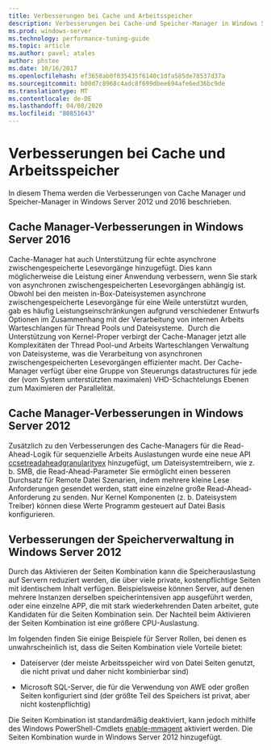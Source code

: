 ```yaml
---
title: Verbesserungen bei Cache und Arbeitsspeicher
description: Verbesserungen bei Cache-und Speicher-Manager in Windows Server 2016
ms.prod: windows-server
ms.technology: performance-tuning-guide
ms.topic: article
ms.author: pavel; atales
author: phstee
ms.date: 10/16/2017
ms.openlocfilehash: ef3658ab0f035435f6140c1dfa585de78537d37a
ms.sourcegitcommit: b00d7c8968c4adc8f699dbee694afe6ed36bc9de
ms.translationtype: MT
ms.contentlocale: de-DE
ms.lasthandoff: 04/08/2020
ms.locfileid: "80851643"
---
```

# <a name="cache-and-memory-manager-improvements"></a>Verbesserungen bei Cache und Arbeitsspeicher

In diesem Thema werden die Verbesserungen von Cache Manager und Speicher-Manager in Windows Server 2012 und 2016 beschrieben.

## <a name="cache-manager-improvements-in-windows-server-2016"></a>Cache Manager-Verbesserungen in Windows Server 2016
Cache-Manager hat auch Unterstützung für echte asynchrone zwischengespeicherte Lesevorgänge hinzugefügt.
Dies kann möglicherweise die Leistung einer Anwendung verbessern, wenn Sie stark von asynchronen zwischengespeicherten Lesevorgängen abhängig ist.  Obwohl bei den meisten in-Box-Dateisystemen asynchrone zwischengespeicherte Lesevorgänge für eine Weile unterstützt wurden, gab es häufig Leistungseinschränkungen aufgrund verschiedener Entwurfs Optionen im Zusammenhang mit der Verarbeitung von internen Arbeits Warteschlangen für Thread Pools und Dateisysteme.  Durch die Unterstützung von Kernel-Proper verbirgt der Cache-Manager jetzt alle Komplexitäten der Thread Pool-und Arbeits Warteschlangen Verwaltung von Dateisysteme, was die Verarbeitung von asynchronen zwischengespeicherten Lesevorgängen effizienter macht. Der Cache-Manager verfügt über eine Gruppe von Steuerungs datastructures für jede der (vom System unterstützten maximalen) VHD-Schachtelungs Ebenen zum Maximieren der Parallelität.


## <a name="cache-manager-improvements-in-windows-server-2012"></a>Cache Manager-Verbesserungen in Windows Server 2012
Zusätzlich zu den Verbesserungen des Cache-Managers für die Read-Ahead-Logik für sequenzielle Arbeits Auslastungen wurde eine neue API [ccsetreadaheadgranularityex](https://msdn.microsoft.com/library/windows/hardware/hh406341.aspx) hinzugefügt, um Dateisystemtreibern, wie z. b. SMB, die Read-Ahead-Parameter Sie ermöglicht einen besseren Durchsatz für Remote Datei Szenarien, indem mehrere kleine Lese Anforderungen gesendet werden, statt eine einzelne große Read-Ahead-Anforderung zu senden. Nur Kernel Komponenten (z. b. Dateisystem Treiber) können diese Werte Programm gesteuert auf Datei Basis konfigurieren.

## <a name="memory-manager-improvements-in-windows-server-2012"></a>Verbesserungen der Speicherverwaltung in Windows Server 2012
Durch das Aktivieren der Seiten Kombination kann die Speicherauslastung auf Servern reduziert werden, die über viele private, kostenpflichtige Seiten mit identischem Inhalt verfügen. Beispielsweise können Server, auf denen mehrere Instanzen derselben speicherintensiven app ausgeführt werden, oder eine einzelne APP, die mit stark wiederkehrenden Daten arbeitet, gute Kandidaten für die Seiten Kombination sein. Der Nachteil beim Aktivieren der Seiten Kombination ist eine größere CPU-Auslastung.

Im folgenden finden Sie einige Beispiele für Server Rollen, bei denen es unwahrscheinlich ist, dass die Seiten Kombination viele Vorteile bietet:

-   Dateiserver (der meiste Arbeitsspeicher wird von Datei Seiten genutzt, die nicht privat und daher nicht kombinierbar sind)

-   Microsoft SQL-Server, die für die Verwendung von AWE oder großen Seiten konfiguriert sind (der größte Teil des Speichers ist privat, aber nicht kostenpflichtig)

Die Seiten Kombination ist standardmäßig deaktiviert, kann jedoch mithilfe des Windows PowerShell-Cmdlets [enable-mmagent](https://technet.microsoft.com/library/jj658954.aspx) aktiviert werden. Die Seiten Kombination wurde in Windows Server 2012 hinzugefügt.
